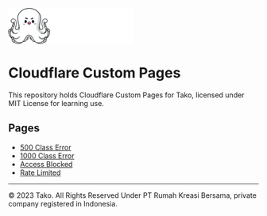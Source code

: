 <img src="./logo.svg" width="250" />

# Cloudflare Custom Pages

This repository holds Cloudflare Custom Pages for Tako, licensed under MIT License for learning use.

## Pages

-   [500 Class Error](./src/500.html)
-   [1000 Class Error](./src/1000.html)
-   [Access Blocked](./src/blocked.html)
-   [Rate Limited](./src/rate-limited.html)

---

© 2023 Tako. All Rights Reserved Under PT Rumah Kreasi Bersama, private company registered in Indonesia.
